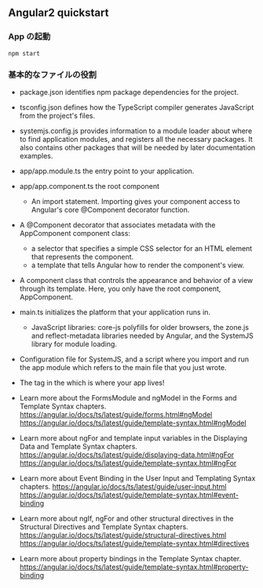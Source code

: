 ## Angular2 quickstart
### App の起動
`npm start`

### 基本的なファイルの役割
- package.json
  identifies npm package dependencies for the project.
- tsconfig.json
  defines how the TypeScript compiler generates JavaScript from the project's files.
- systemjs.config.js
  provides information to a module loader about where to find application modules, and registers all the necessary packages. It also contains other packages that will be needed by later documentation examples.

- app/app.module.ts
  the entry point to your application.

- app/app.component.ts
  the root component

  - An import statement. Importing gives your component access to Angular's core @Component decorator function.

- A @Component decorator that associates metadata with the AppComponent component class:
  - a selector that specifies a simple CSS selector for an HTML element that represents the component.
  - a template that tells Angular how to render the component's view.
- A component class that controls the appearance and behavior of a view through its template. Here, you only have the root component, AppComponent.

- main.ts
  initializes the platform that your application runs in.

  - JavaScript libraries: core-js polyfills for older browsers, the zone.js and reflect-metadata libraries needed by Angular, and the SystemJS library for module loading.
- Configuration file for SystemJS, and a script where you import and run the app module which refers to the main file that you just wrote.
- The <my-app> tag in the <body> which is where your app lives!

- Learn more about the FormsModule and ngModel in the Forms and Template Syntax chapters.
https://angular.io/docs/ts/latest/guide/forms.html#ngModel
https://angular.io/docs/ts/latest/guide/template-syntax.html#ngModel

- Learn more about ngFor and template input variables in the Displaying Data and Template Syntax chapters.
https://angular.io/docs/ts/latest/guide/displaying-data.html#ngFor
https://angular.io/docs/ts/latest/guide/template-syntax.html#ngFor

- Learn more about Event Binding in the User Input and Templating Syntax chapters.
https://angular.io/docs/ts/latest/guide/user-input.html
https://angular.io/docs/ts/latest/guide/template-syntax.html#event-binding

- Learn more about ngIf, ngFor and other structural directives in the Structural Directives and Template Syntax chapters.
https://angular.io/docs/ts/latest/guide/structural-directives.html
https://angular.io/docs/ts/latest/guide/template-syntax.html#directives

- Learn more about property bindings in the Template Syntax chapter.
https://angular.io/docs/ts/latest/guide/template-syntax.html#property-binding
